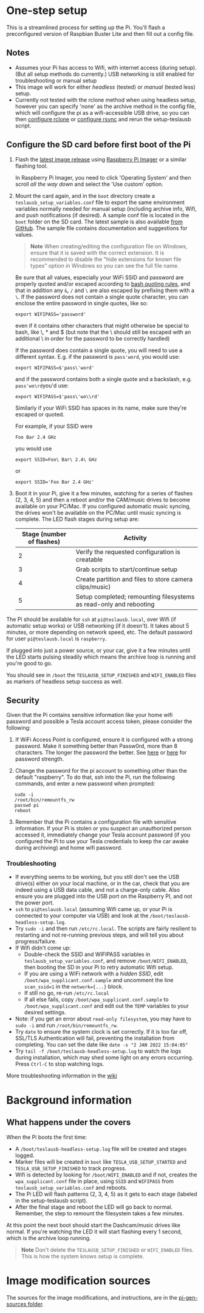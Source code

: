 # One-step setup

This is a streamlined process for setting up the Pi. You'll flash a preconfigured version of Raspbian Buster Lite and then fill out a config file.

## Notes

- Assumes your Pi has access to Wifi, with internet access (during setup). (But all setup methods do currently.) USB networking is still enabled for troubleshooting or manual setup
- This image will work for either _headless_ (tested) or _manual_ (tested less) setup.
- Currently not tested with the rclone method when using headless setup, however you can specify 'none' as the archive method in the config file, which will configure the pi as a wifi-accessible USB drive, so you can then [configure rclone](./SetupRClone.md) or [configure rsync](./SetupRSync.md) and rerun the setup-teslausb script.

## Configure the SD card before first boot of the Pi

1.  Flash the [latest image release](https://github.com/marcone/teslausb/releases) using [Raspberry Pi Imager](https://www.raspberrypi.com/software/) or a similar flashing tool.

    In Raspberry Pi Imager, you need to click 'Operating System' and then scroll _all the way down_ and select the 'Use custom' option.

1.  Mount the card again, and in the `boot` directory create a `teslausb_setup_variables.conf` file to export the same environment variables normally needed for manual setup (including archive info, Wifi, and push notifications (if desired).
    A sample conf file is located in the `boot` folder on the SD card. The latest sample is also available [from GitHub](https://github.com/marcone/teslausb/blob/main-dev/pi-gen-sources/00-teslausb-tweaks/files/teslausb_setup_variables.conf.sample).
    The sample file contains documentation and suggestions for values.

    > **Note** When creating/editing the configuration file on Windows, ensure that it is saved with the correct extension. It is recommended to disable the "hide extensions for known file types" option in Windows so you can see the full file name.

    Be sure that all values, especially your WiFi SSID and password are properly quoted and/or escaped according to [bash quoting rules](https://www.gnu.org/software/bash/manual/bash.html#Quoting), and that in addition any `&`, `/` and `\` are also escaped by prefixing them with a `\`.
    If the password does not contain a single quote character, you can enclose the entire password in single quotes, like so:

    ```
    export WIFIPASS='password'
    ```

    even if it contains other characters that might otherwise be special to bash, like \\, \* and $ (but note that the \\ should still be escaped with an additional \\ in order for the password to be correctly handled)

    If the password does contain a single quote, you will need to use a different syntax. E.g. if the password is `pass'word`, you would use:

    ```
    export WIFIPASS=$'pass\'word'
    ```

    and if the password contains both a single quote and a backslash, e.g. `pass'wo\rd`you'd use:

    ```
    export WIFIPASS=$'pass\'wo\\rd'
    ```

    Similarly if your WiFi SSID has spaces in its name, make sure they're escaped or quoted.

    For example, if your SSID were

    ```
    Foo Bar 2.4 GHz
    ```

    you would use

    ```
    export SSID=Foo\ Bar\ 2.4\ GHz
    ```

    or

    ```
    export SSID='Foo Bar 2.4 GHz'
    ```

1.  Boot it in your Pi, give it a few minutes, watching for a series of flashes (2, 3, 4, 5) and then a reboot and/or the CAM/music drives to become available on your PC/Mac. If you configured automatic music syncing, the drives won't be available on the PC/Mac until music syncing is complete. The LED flash stages during setup are:

    | Stage (number of flashes) | Activity                                                           |
    | ------------------------- | ------------------------------------------------------------------ |
    | 2                         | Verify the requested configuration is creatable                    |
    | 3                         | Grab scripts to start/continue setup                               |
    | 4                         | Create partition and files to store camera clips/music)            |
    | 5                         | Setup completed; remounting filesystems as read-only and rebooting |

The Pi should be available for `ssh` at `pi@teslausb.local`, over Wifi (if automatic setup works) or USB networking (if it doesn't). It takes about 5 minutes, or more depending on network speed, etc. The default password for user `pi@teslausb.local` is `raspberry`.

If plugged into just a power source, or your car, give it a few minutes until the LED starts pulsing steadily which means the archive loop is running and you're good to go.

You should see in `/boot` the `TESLAUSB_SETUP_FINISHED` and `WIFI_ENABLED` files as markers of headless setup success as well.

## Security

Given that the Pi contains sensitive information like your home wifi password and possible a Tesla account access token, please consider the following:

1. If WiFi Access Point is configured, ensure it is configured with a strong password. Make it something better than Passw0rd, more than 8 characters. The longer the password the better. See [here](https://en.wikipedia.org/wiki/Password_strength) or [here](https://xkcd.com/936/) for password strength.

2. Change the password for the pi account to something other than the default "raspberry". To do that, ssh into the Pi, run the following commands, and enter a new password when prompted:

```
   sudo -i
   /root/bin/remountfs_rw
   passwd pi
   reboot
```

3. Remember that the Pi contains a configuration file with sensitive information. If your Pi is stolen or you suspect an unauthorized person accessed it, immediately change your Tesla account password (if you configured the Pi to use your Tesla credentials to keep the car awake during archiving) and home wifi password.

### Troubleshooting

- If everything seems to be working, but you still don't see the USB drive(s) either on your local machine, or in the car, check that you are indeed using a USB data cable, and not a charge-only cable. Also ensure you are plugged into the USB port on the Raspberry PI, and not the power port.
- `ssh` to `pi@teslausb.local` (assuming Wifi came up, or your Pi is connected to your computer via USB) and look at the `/boot/teslausb-headless-setup.log`.
- Try `sudo -i` and then run `/etc/rc.local`. The scripts are fairly resilient to restarting and not re-running previous steps, and will tell you about progress/failure.
- If Wifi didn't come up:
  - Double-check the SSID and WIFIPASS variables in `teslausb_setup_variables.conf`, and remove `/boot/WIFI_ENABLED`, then booting the SD in your Pi to retry automatic Wifi setup.
  - If you are using a WiFi network with a _hidden SSID_, edit `/boot/wpa_supplicant.conf.sample` and uncomment the line `scan_ssid=1` in the `network={...}` block.
  - If still no go, re-run `/etc/rc.local`
  - If all else fails, copy `/boot/wpa_supplicant.conf.sample` to `/boot/wpa_supplicant.conf` and edit out the `TEMP` variables to your desired settings.
- Note: if you get an error about `read-only filesystem`, you may have to `sudo -i` and run `/root/bin/remountfs_rw`.
- Try `date` to ensure the system clock is set correctly. If it is too far off, SSL/TLS Authentication will fail, preventing the installation from completing. You can set the date like `date -s "2 JAN 2022 15:04:05"`
- Try `tail -f /boot/teslausb-headless-setup.log` to watch the logs during installation, which may shed some light on any errors occurring. Press `Ctrl-C` to stop watching logs.

More troubleshooting information in the [wiki](https://github.com/marcone/teslausb/wiki/Troubleshooting)

# Background information

## What happens under the covers

When the Pi boots the first time:

- A `/boot/teslausb-headless-setup.log` file will be created and stages logged.
- Marker files will be created in `boot` like `TESLA_USB_SETUP_STARTED` and `TESLA_USB_SETUP_FINISHED` to track progress.
- Wifi is detected by looking for `/boot/WIFI_ENABLED` and if not, creates the `wpa_supplicant.conf` file in place, using `SSID` and `WIFIPASS` from `teslausb_setup_variables.conf` and reboots.
- The Pi LED will flash patterns (2, 3, 4, 5) as it gets to each stage (labeled in the setup-teslausb script).
- After the final stage and reboot the LED will go back to normal. Remember, the step to remount the filesystem takes a few minutes.

At this point the next boot should start the Dashcam/music drives like normal. If you're watching the LED it will start flashing every 1 second, which is the archive loop running.

> **Note** Don't delete the `TESLAUSB_SETUP_FINISHED` or `WIFI_ENABLED` files. This is how the system knows setup is complete.

# Image modification sources

The sources for the image modifications, and instructions, are in the [pi-gen-sources folder](https://github.com/marcone/teslausb/tree/main-dev/pi-gen-sources).
